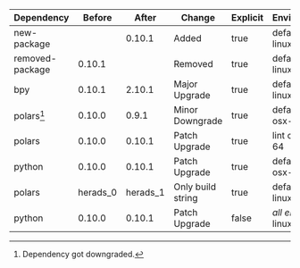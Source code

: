 |Dependency|Before|After|Change|Explicit|Environments|
|-|-|-|-|-|-|
|new-package||0.10.1|Added|true|default on linux-64|
|removed-package|0.10.1||Removed|true|default on linux-64|
|bpy|0.10.1|2.10.1|Major Upgrade|true|default on linux-64|
|polars[^2]|0.10.0|0.9.1|Minor Downgrade|true|default on osx-arm64|
|polars|0.10.0|0.10.1|Patch Upgrade|true|lint on linux-64|
|python|0.10.0|0.10.1|Patch Upgrade|true|default on osx-arm64|
|polars|herads_0|herads_1|Only build string|true|default on linux-64|
|python|0.10.0|0.10.1|Patch Upgrade|false|*all envs* on linux-64|

[^1]: *Cursive* means explicit dependency.
[^2]: Dependency got downgraded.
